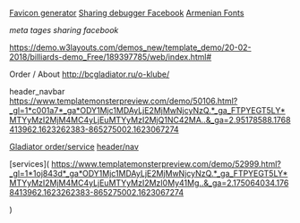 [Favicon generator](https://www.favicon-generator.org/)
[Sharing debugger Facebook](https://developers.facebook.com/tools/debug/)
[Armenian Fonts](https://armenia.renderforest.com/eng-pages/free-fonts.html)

*meta tages sharing facebook*
<meta property="og:url"                content="http://www.nytimes.com/2015/02/19/arts/international/when-great-minds-dont-think-alike.html" />
<meta property="og:type"               content="article" />
<meta property="og:title"              content="When Great Minds Don’t Think Alike" />
<meta property="og:description"        content="How much does culture influence creative thinking?" />
<meta property="og:image"              content="http://static01.nyt.com/images/2015/02/19/arts/international/19iht-btnumbers19A/19iht-btnumbers19A-facebookJumbo-v2.jpg" />


https://demo.w3layouts.com/demos_new/template_demo/20-02-2018/billiards-demo_Free/189397785/web/index.html#

Order / About
http://bcgladiator.ru/o-klube/

header_navbar
https://www.templatemonsterpreview.com/demo/50106.html?_gl=1*c001a7*_ga*ODY1Mjc1MDAyLjE2MjMwNjcyNzQ.*_ga_FTPYEGT5LY*MTYyMzI2MjM4MC4yLjEuMTYyMzI2MjQ1NC42MA..&_ga=2.95178588.1768413962.1623262383-865275002.1623067274



[Gladiator  order/service](http://bcgladiator.ru/o-klube/)
[header/nav](https://www.templatemonsterpreview.com/demo/50106.html?_gl=1*c001a7*_ga*ODY1Mjc1MDAyLjE2MjMwNjcyNzQ.*_ga_FTPYEGT5LY*MTYyMzI2MjM4MC4yLjEuMTYyMzI2MjQ1NC42MA..&_ga=2.95178588.1768413962.1623262383-865275002.1623067274
)

[services](
https://www.templatemonsterpreview.com/demo/52999.html?_gl=1*1oj843d*_ga*ODY1Mjc1MDAyLjE2MjMwNjcyNzQ.*_ga_FTPYEGT5LY*MTYyMzI2MjM4MC4yLjEuMTYyMzI2MzI0My41Mg..&_ga=2.175064034.1768413962.1623262383-865275002.1623067274

)
